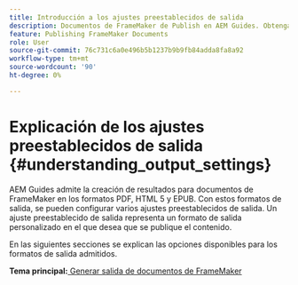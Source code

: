 ```yaml
---
title: Introducción a los ajustes preestablecidos de salida
description: Documentos de FrameMaker de Publish en AEM Guides. Obtenga información sobre cómo generar resultados para documentos de FrameMaker en los formatos PDF, HTML 5 y EPUB.
feature: Publishing FrameMaker Documents
role: User
source-git-commit: 76c731c6a0e496b5b1237b9b9fb84adda8fa8a92
workflow-type: tm+mt
source-wordcount: '90'
ht-degree: 0%

---
```


# Explicación de los ajustes preestablecidos de salida {#understanding_output_settings}

AEM Guides admite la creación de resultados para documentos de FrameMaker en los formatos PDF, HTML 5 y EPUB. Con estos formatos de salida, se pueden configurar varios ajustes preestablecidos de salida. Un ajuste preestablecido de salida representa un formato de salida personalizado en el que desea que se publique el contenido.

En las siguientes secciones se explican las opciones disponibles para los formatos de salida admitidos.

**Tema principal:**[ Generar salida de documentos de FrameMaker](fm-output-generatation.md)
